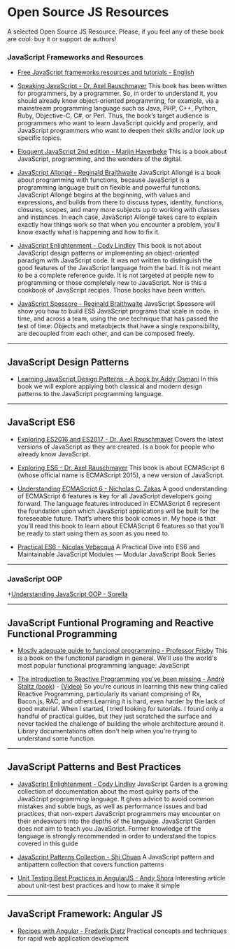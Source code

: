 # Open Source JS Resources
A selected Open Source JS Resource. 
Please, if you feel any of these book are cool: buy it or support de authors!

### JavaScript Frameworks and Resources
+ [Free JavaScript frameworks resources and tutorials - English](https://github.com/vhf/free-programming-books/blob/master/javascript-frameworks-resources.md)

+ [Speaking JavaScript - Dr. Axel Rauschmayer](http://speakingjs.com/es5/)
This book has been written for programmers, by a programmer. So, in order to understand it, you should already know object-oriented programming, for example, via a mainstream programming language such as Java, PHP, C++, Python, Ruby, Objective-C, C#, or Perl.
Thus, the book’s target audience is programmers who want to learn JavaScript quickly and properly, and JavaScript programmers who want to deepen their skills and/or look up specific topics.


+ [Eloquent JavaScript 2nd edition - Marijn Haverbeke](http://eloquentjavascript.net/)
This is a book about JavaScript, programming, and the wonders of the digital. 


+ [JavaScript Allongé - Reginald Braithwaite](https://leanpub.com/javascript-allonge/read)
JavaScript Allongé is a book about programming with functions, because JavaScript is a programming language built on flexible and powerful functions. JavaScript Allongé begins at the beginning, with values and expressions, and builds from there to discuss types, identity, functions, closures, scopes, and many more subjects up to working with classes and instances. In each case, JavaScript Allongé takes care to explain exactly how things work so that when you encounter a problem, you’ll know exactly what is happening and how to fix it.


+ [JavaScript Enlightenment - Cody Lindley](https://leanpub.com/javascript-allonge/read)
This book is not about JavaScript design patterns or implementing an object-oriented paradigm with JavaScript code. It was not written to distinguish the good features of the JavaScript language from the bad. It is not meant to be a complete reference guide. It is not targeted at people new to programming or those completely new to JavaScript. Nor is this a cookbook of JavaScript recipes. Those books have been written.


+ [JavaScript Spessore - Reginald Braithwaite](https://leanpub.com/javascript-spessore)
JavaScript Spessore will show you how to build ES5 JavaScript programs that scale in code, in time, and across a team, using the one technique that has passed the test of time: Objects and metaobjects that have a single responsibility, are decoupled from each other, and can be composed freely.

---

## JavaScript Design Patterns
+ [Learning JavaScript Design Patterns - A book by Addy Osmani](https://addyosmani.com/resources/essentialjsdesignpatterns/book/)
In this book we will explore applying both classical and modern design patterns to the JavaScript programming language.


----
## JavaScript ES6
+ [Exploring ES2016 and ES2017 - Dr. Axel Rauschmayer](http://exploringjs.com/es2016-es2017.html)
Covers the latest versions of JavaScript as they are created.
Is a book for people who already know JavaScript.

+ [Exploring ES6 - Dr. Axel Rauschmayer](http://exploringjs.com/es6/)
This book is about ECMAScript 6 (whose official name is ECMAScript 2015), a new version of JavaScript.

+ [Understanding ECMAScript 6 - Nicholas C. Zakas]( https://leanpub.com/understandinges6/read/ )
A good understanding of ECMAScript 6 features is key for all JavaScript developers going forward. The language features introduced in ECMAScript 6 represent the foundation upon which JavaScript applications will be built for the foreseeable future. That’s where this book comes in. My hope is that you’ll read this book to learn about ECMAScript 6 features so that you’ll be ready to start using them as 
soon as you need to.

+ [Practical ES6 - Nicolas Vebacqua]( https://ponyfoo.com/books/practical-es6/chapters/1#read)
A Practical Dive into ES6 and Maintainable JavaScript Modules — Modular JavaScript Book Series


----
### JavaScript OOP
+[Understanding JavaScript OOP - Sorella ](http://robotlolita.me/2011/10/09/understanding-javascript-oop.html)

----
## JavaScript Funtional Programing and Reactive Functional Programming
+ [Mostly adequate guide to funcional programming - Professor Frisby]( https://github.com/MostlyAdequate/mostly-adequate-guide )
This is a book on the functional paradigm in general. We'll use the world's most popular functional programming language: JavaScript

+ [The introduction to Reactive Programming you've been missing - André Staltz (book)](https://gist.github.com/staltz/868e7e9bc2a7b8c1f754) - [(Video)](https://egghead.io/courses/introduction-to-reactive-programming)
So you're curious in learning this new thing called Reactive Programming, particularly its variant comprising of Rx, Bacon.js, RAC, and others.Learning it is hard, even harder by the lack of good material. When I started, I tried looking for tutorials. I found only a handful of practical guides, but they just scratched the surface and never tackled the challenge of building the whole architecture around it. Library documentations often don't help when you're trying to understand some function. 

----
## JavaScript Patterns and Best Practices
+ [JavaScript Enlightenment - Cody Lindley](http://bonsaiden.github.io/JavaScript-Garden/)
JavaScript Garden is a growing collection of documentation about the most quirky parts of the JavaScript programming language. It gives advice to avoid common mistakes and subtle bugs, as well as performance issues and bad practices, that non-expert JavaScript programmers may encounter on their endeavours into the depths of the language.
JavaScript Garden does not aim to teach you JavaScript. Former knowledge of the language is strongly recommended in order to understand the topics covered in this guide

+ [JavaScript Patterns Collection - Shi Chuan]( http://shichuan.github.io/javascript-patterns/ )
A JavaScript pattern and antipattern collection that covers function patterns

+ [Unit Testing Best Practices in AngularJS - Andy Shora](http://andyshora.com/unit-testing-best-practices-angularjs.html)
Interesting article about unit-test best practices and how to make it simple

----
## JavaScript Framework: Angular JS
+ [Recipes with Angular - Frederik Dietz](https://leanpub.com/recipes-with-angular-js/read)
Practical concepts and techniques for rapid web application development







